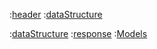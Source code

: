 :[header](/header.apib)
:[dataStructure](paths/Templates.apib)

:[dataStructure](response/dataStructure.apib)
:[response](response/response.apib)
:[Models](response/Models.apib)